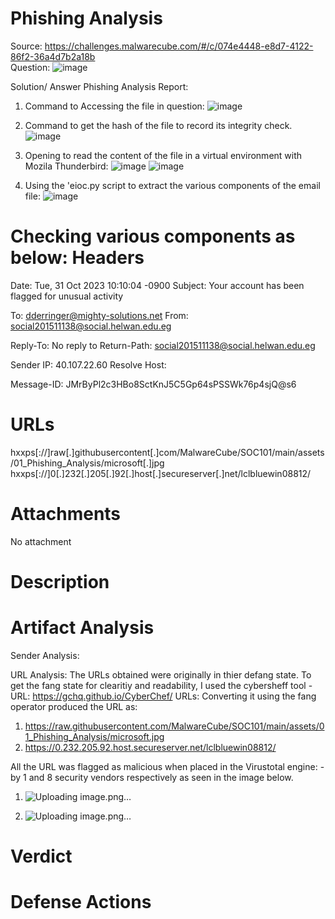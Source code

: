 # Phishing Analysis

Source: https://challenges.malwarecube.com/#/c/074e4448-e8d7-4122-86f2-36a4d7b2a18b  
Question: ![image](https://github.com/user-attachments/assets/1b7ae777-6107-499e-9173-9e4ac23e4a0a)



Solution/ Answer
Phishing Analysis Report:

1. Command to Accessing the file in question: 
![image](https://github.com/user-attachments/assets/26dc0bd7-ceff-4253-aace-fc4530c4e431)

2. Command to get the hash of the file to record its integrity check.
![image](https://github.com/user-attachments/assets/07faf62d-e99c-4d0d-930c-3c3ce85d4597)

3. Opening to read the content of the file in a virtual environment with Mozila Thunderbird:
![image](https://github.com/user-attachments/assets/282acf76-dff9-4486-8317-a6da0f710bf8)
![image](https://github.com/user-attachments/assets/de978603-2c70-4c8e-8d63-16850a545d59)

4. Using the 'eioc.py script to extract the various components of the email file: 
![image](https://github.com/user-attachments/assets/2a2923b5-db5f-43c9-a02a-73a2ebf95e81)

Checking various components as below: 
Headers
======================================
Date: Tue, 31 Oct 2023 10:10:04 -0900
Subject: Your account has been flagged for unusual activity

To: dderringer@mighty-solutions.net
From: social201511138@social.helwan.edu.eg

Reply-To: No reply to
Return-Path: social201511138@social.helwan.edu.eg

Sender IP: 40.107.22.60
Resolve Host:

Message-ID: JMrByPl2c3HBo8SctKnJ5C5Gp64sPSSWk76p4sjQ@s6


URLs
=======================================
hxxps[://]raw[.]githubusercontent[.]com/MalwareCube/SOC101/main/assets/01_Phishing_Analysis/microsoft[.]jpg
hxxps[://]0[.]232[.]205[.]92[.]host[.]secureserver[.]net/lclbluewin08812/



Attachments
======================================
No attachment


Description
======================================



Artifact Analysis
======================================
Sender Analysis:


URL Analysis:
The URLs obtained were originally in thier defang state. To get the fang state for clearitiy and readability, I used the cybersheff tool - URL: https://gchq.github.io/CyberChef/
URLs: Converting it using the fang operator produced the URL as: 
1. https://raw.githubusercontent.com/MalwareCube/SOC101/main/assets/01_Phishing_Analysis/microsoft.jpg
2. https://0.232.205.92.host.secureserver.net/lclbluewin08812/

All the URL was flagged as malicious when placed in the Virustotal engine: -by 1 and 8 security vendors respectively as seen in the image below.
1. ![Uploading image.png…]()

2. ![Uploading image.png…]()


Verdict
======================================



Defense Actions
======================================

